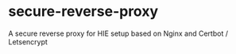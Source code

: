 # secure-reverse-proxy
A secure reverse proxy for HIE setup based on Nginx and Certbot / Letsencrypt
